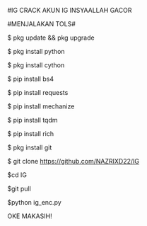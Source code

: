 #IG
CRACK AKUN IG INSYAALLAH GACOR 


#MENJALAKAN TOLS#


$ pkg update && pkg upgrade

$ pkg install python

$ pkg install cython

$ pip install bs4

$ pip install requests

$ pip install mechanize

$ pip install tqdm

$ pip install rich

$ pkg install git

$ git clone https://github.com/NAZRIXD22/IG

$cd IG

$git pull

$python ig_enc.py

OKE MAKASIH!
